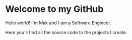 # Welcome to my GitHub

Hello world! I'm Mak and I am a Software Engineer.

Here you'll find all the source code to the projects I create. 
